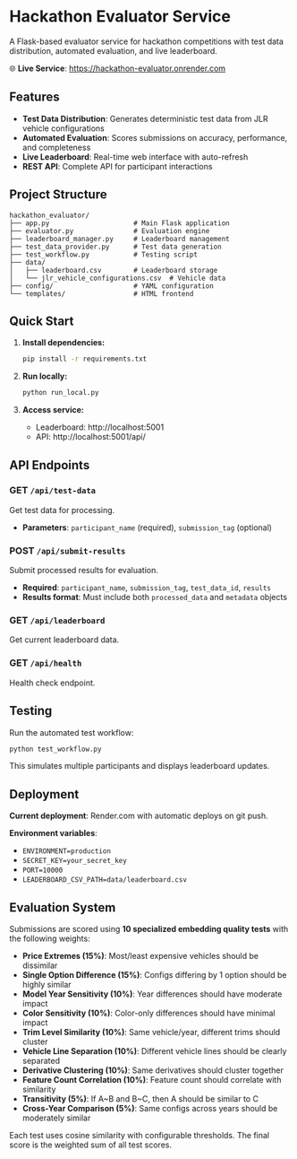 # Hackathon Evaluator Service

A Flask-based evaluator service for hackathon competitions with test data distribution, automated evaluation, and live leaderboard.

🌐 **Live Service**: https://hackathon-evaluator.onrender.com

## Features

- **Test Data Distribution**: Generates deterministic test data from JLR vehicle configurations
- **Automated Evaluation**: Scores submissions on accuracy, performance, and completeness
- **Live Leaderboard**: Real-time web interface with auto-refresh
- **REST API**: Complete API for participant interactions

## Project Structure

```
hackathon_evaluator/
├── app.py                     # Main Flask application
├── evaluator.py               # Evaluation engine
├── leaderboard_manager.py     # Leaderboard management
├── test_data_provider.py      # Test data generation
├── test_workflow.py           # Testing script
├── data/
│   ├── leaderboard.csv        # Leaderboard storage
│   └── jlr_vehicle_configurations.csv  # Vehicle data
├── config/                    # YAML configuration
└── templates/                 # HTML frontend
```

## Quick Start

1. **Install dependencies:**
   ```bash
   pip install -r requirements.txt
   ```

2. **Run locally:**
   ```bash
   python run_local.py
   ```

3. **Access service:**
   - Leaderboard: http://localhost:5001
   - API: http://localhost:5001/api/

## API Endpoints

### GET `/api/test-data`
Get test data for processing.
- **Parameters**: `participant_name` (required), `submission_tag` (optional)

### POST `/api/submit-results`
Submit processed results for evaluation.
- **Required**: `participant_name`, `submission_tag`, `test_data_id`, `results`
- **Results format**: Must include both `processed_data` and `metadata` objects

### GET `/api/leaderboard`
Get current leaderboard data.

### GET `/api/health`
Health check endpoint.

## Testing

Run the automated test workflow:
```bash
python test_workflow.py
```

This simulates multiple participants and displays leaderboard updates.

## Deployment

**Current deployment**: Render.com with automatic deploys on git push.

**Environment variables**:
- `ENVIRONMENT=production`
- `SECRET_KEY=your_secret_key`
- `PORT=10000`
- `LEADERBOARD_CSV_PATH=data/leaderboard.csv`

## Evaluation System

Submissions are scored using **10 specialized embedding quality tests** with the following weights:

- **Price Extremes (15%)**: Most/least expensive vehicles should be dissimilar
- **Single Option Difference (15%)**: Configs differing by 1 option should be highly similar
- **Model Year Sensitivity (10%)**: Year differences should have moderate impact
- **Color Sensitivity (10%)**: Color-only differences should have minimal impact
- **Trim Level Similarity (10%)**: Same vehicle/year, different trims should cluster
- **Vehicle Line Separation (10%)**: Different vehicle lines should be clearly separated
- **Derivative Clustering (10%)**: Same derivatives should cluster together
- **Feature Count Correlation (10%)**: Feature count should correlate with similarity
- **Transitivity (5%)**: If A~B and B~C, then A should be similar to C
- **Cross-Year Comparison (5%)**: Same configs across years should be moderately similar

Each test uses cosine similarity with configurable thresholds. The final score is the weighted sum of all test scores.